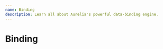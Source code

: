 ```yaml
---
name: Binding
description: Learn all about Aurelia's powerful data-binding engine.
---
```

# Binding